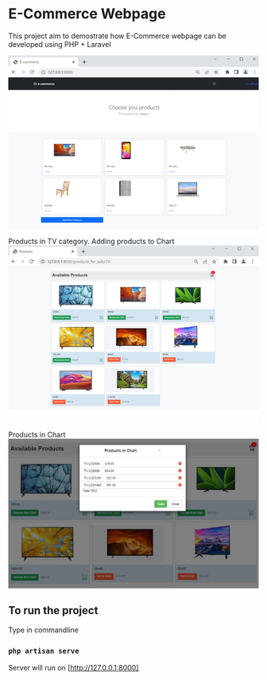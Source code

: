 # E-Commerce Webpage
This project aim to demostrate how E-Commerce webpage can be developed using PHP + Laravel

<img src="public/home.jpg">
Products in TV category. Adding products to Chart
<img src="public/products.jpg">

Products in Chart
<img src="public/chart.jpg">

## To run the project

Type in commandline

### `php artisan serve`

Server will run on [http://127.0.0.1:8000]


